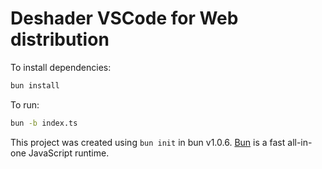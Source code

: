 # Deshader VSCode for Web distribution

To install dependencies:

```bash
bun install
```

To run:

```bash
bun -b index.ts
```

This project was created using `bun init` in bun v1.0.6. [Bun](https://bun.sh) is a fast all-in-one JavaScript runtime.
